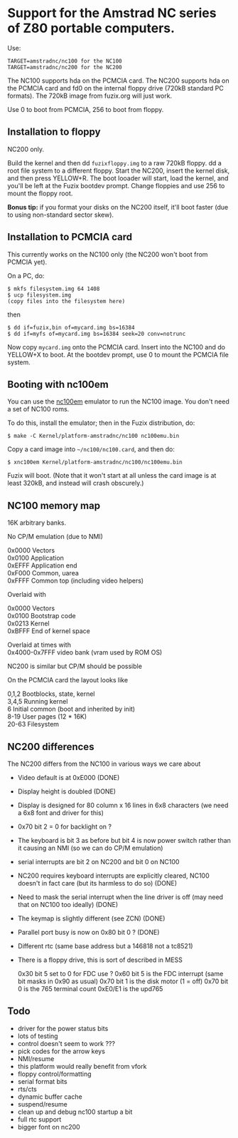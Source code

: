 # Support for the Amstrad NC series of Z80 portable computers.

Use:

    TARGET=amstradnc/nc100 for the NC100
    TARGET=amstradnc/nc200 for the NC200

The NC100 supports hda on the PCMCIA card. The NC200 supports hda on the
PCMCIA card and fd0 on the internal floppy drive (720kB standard PC formats).
The 720kB image from fuzix.org will just work.

Use 0 to boot from PCMCIA, 256 to boot from floppy. 


## Installation to floppy

NC200 only.

Build the kernel and then dd `fuzixfloppy.img` to a raw 720kB floppy. dd a
root file system to a different floppy. Start the NC200, insert the kernel
disk, and then press YELLOW+R. The boot looader will start, load the kernel,
and you'll be left at the Fuzix bootdev prompt. Change floppies and use 256
to mount the floppy root.

**Bonus tip:** if you format your disks on the NC200 itself, it'll boot
faster (due to using non-standard sector skew).


## Installation to PCMCIA card

This currently works on the NC100 only (the NC200 won't boot from PCMCIA yet).

On a PC, do:

    $ mkfs filesystem.img 64 1408  
    $ ucp filesystem.img  
    (copy files into the filesystem here)  

then

    $ dd if=fuzix,bin of=mycard.img bs=16384  
    $ dd if=myfs of=mycard.img bs=16384 seek=20 conv=notrunc  

Now copy `mycard.img` onto the PCMCIA card. Insert into the NC100 and do
YELLOW+X to boot. At the bootdev prompt, use 0 to mount the PCMCIA file
system.


## Booting with nc100em

You can use the [nc100em](https://github.com/Nilquader/nc100em) emulator
to run the NC100 image. You don't need a set of NC100 roms.

To do this, install the emulator; then in the Fuzix distribution, do:

    $ make -C Kernel/platform-amstradnc/nc100 nc100emu.bin

Copy a card image into `~/nc100/nc100.card`, and then do:

    $ xnc100em Kernel/platform-amstradnc/nc100/nc100emu.bin

Fuzix will boot. (Note that it won't start at all unless the card image
is at least 320kB, and instead will crash obscurely.)


## NC100 memory map

16K arbitrary banks.

No CP/M emulation (due to NMI)

0x0000	Vectors  
0x0100  Application  
0xEFFF  Application end  
0xF000  Common, uarea  
0xFFFF	Common top  (including video helpers)  

Overlaid with

0x0000	Vectors  
0x0100  Bootstrap code  
0x0213	Kernel  
0xBFFF  End of kernel space  

Overlaid at times with  
0x4000-0x7FFF video bank (vram used by ROM OS)

NC200 is similar but CP/M should be possible

On the PCMCIA card the layout looks like

0,1,2		Bootblocks, state, kernel  
3,4,5		Running kernel  
6		Initial common (boot and inherited by init)  
8-19		User pages (12 * 16K)  
20-63		Filesystem  


## NC200 differences

The NC200 differs from the NC100 in various ways we care about

- Video default is at 0xE000	(DONE)
- Display height is doubled	(DONE)
- Display is designed for 80 column x 16 lines in 6x8 characters (we need
  a 6x8 font and driver for this)
- 0x70 bit 2 = 0 for backlight on ?
- The keyboard is bit 3 as before but bit 4 is now power switch rather
  than it causing an NMI (so we can do CP/M emulation)
- serial interrupts are bit 2 on NC200 and bit 0 on NC100
- NC200 requires keyboard interrupts are explicitly cleared, NC100
  doesn't in fact care (but its harmless to do so) (DONE)
- Need to mask the serial interrupt when the line driver is off (may
  need that on NC100 too ideally) (DONE)
- The keymap is slightly different (see ZCN) (DONE)
- Parallel port busy is now on 0x80 bit 0 ? (DONE)
- Different rtc (same base address but a 146818 not a tc8521)
- There is a floppy drive, this is sort of described in MESS

	0x30 bit 5 set to 0 for FDC use ?
	0x60 bit 5 is the FDC interrupt (same bit masks in 0x90 as usual)
	0x70 bit 1 is the disk motor (1 = off)
	0x70 bit 0 is the 765 terminal count
	0xE0/E1 is the upd765


## Todo

- driver for the power status bits
- lots of testing
- control doesn't seem to work ???
- pick codes for the arrow keys
- NMI/resume
- this platform would really benefit from vfork 
- floppy control/formatting
- serial format bits
- rts/cts
- dynamic buffer cache
- suspend/resume
- clean up and debug nc100 startup a bit
- full rtc support
- bigger font on nc200
